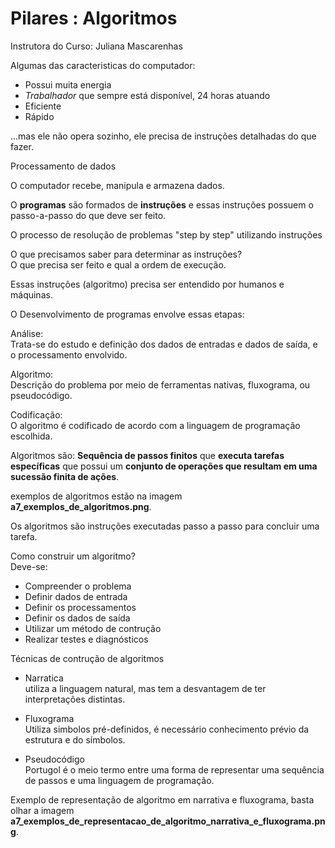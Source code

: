 # Pilares : Algoritmos

Instrutora do Curso: Juliana Mascarenhas

Algumas das caracteristicas do computador:

- Possui muita energia  
- *Trabalhador* que sempre está disponível, 24 horas atuando  
- Eficiente  
- Rápido  

...mas ele não opera sozinho, ele precisa de instruções detalhadas do que fazer.

Processamento de dados

O computador recebe, manipula e armazena dados.

O **programas** são formados de **instruções** e essas instruções possuem o passo-a-passo do que deve ser feito.

O processo de resolução de problemas "step by step" utilizando instruções

O que precisamos saber para determinar as instruções?   
O que precisa ser feito e qual a ordem de execução.

Essas instruções (algoritmo) precisa ser entendido por humanos e máquinas.

O Desenvolvimento de programas envolve essas etapas:

Análise:  
Trata-se do estudo e definição dos dados de entradas e dados de saída, e o processamento envolvido.

Algoritmo:  
Descrição do problema por meio de ferramentas nativas, fluxograma, ou pseudocódigo.

Codificação:  
O algoritmo é codificado de acordo com a linguagem de programação escolhida.

Algoritmos são:
**Sequência de passos finitos** que **executa tarefas específicas** que possui um **conjunto de operações que resultam em uma sucessão finita de ações**.

exemplos de algoritmos estão na imagem **a7_exemplos_de_algoritmos.png**.

Os algoritmos são instruções executadas passo a passo para concluir uma tarefa.

Como construir um algoritmo?  
Deve-se:

- Compreender o problema  
- Definir dados de entrada  
- Definir os processamentos  
- Definir os dados de saída  
- Utilizar um método de contrução  
- Realizar testes e diagnósticos

Técnicas de contrução de algoritmos

- Narratica  
utiliza a linguagem natural, mas tem a desvantagem de ter interpretações distintas.

- Fluxograma  
Utiliza simbolos pré-definidos, é necessário conhecimento prévio da estrutura e do símbolos.

- Pseudocódigo  
Portugol é o meio termo entre uma forma de representar uma sequência de passos e uma linguagem de programação.

Exemplo de representação de algoritmo em narrativa e fluxograma, basta olhar a imagem **a7_exemplos_de_representacao_de_algoritmo_narrativa_e_fluxograma.png**.
